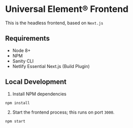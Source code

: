 # Universal Element® Frontend

This is the headless frontend, based on `Next.js`

## Requirements

- Node 8+
- NPM
- Sanity CLI
- Netlify Essential Next.js (Build Plugin)

## Local Development

1. Install NPM dependencies

```
npm install
```

2. Start the frontend process; this runs on port `3000`.

```
npm start
```
